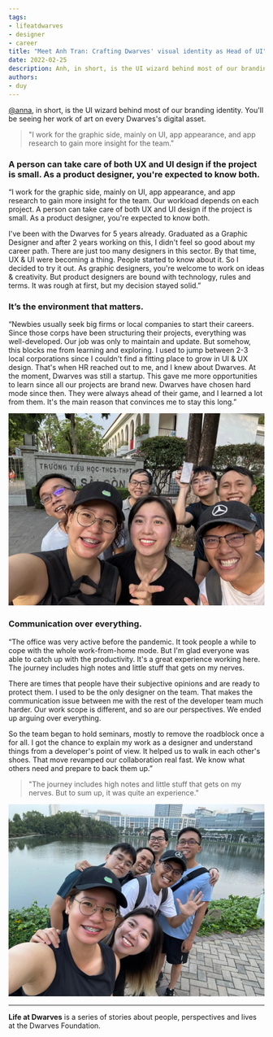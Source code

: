```yaml
---
tags: 
- lifeatdwarves
- designer
- career
title: "Meet Anh Tran: Crafting Dwarves' visual identity as Head of UI"
date: 2022-02-25
description: Anh, in short, is the UI wizard behind most of our branding identity. You'll be seeing her work of art on every Dwarves's digital asset.
authors: 
- duy
---
```


[@anna](https://github.com/anna), in short, is the UI wizard behind most of our branding identity. You'll be seeing her work of art on every Dwarves's digital asset.

>
> "I work for the graphic side, mainly on UI, app appearance, and app research to gain more insight for the team."

### A person can take care of both UX and UI design if the project is small. As a product designer, you're expected to know both.
“I work for the graphic side, mainly on UI, app appearance, and app research to gain more insight for the team. Our workload depends on each project. A person can take care of both UX and UI design if the project is small. As a product designer, you're expected to know both.

I've been with the Dwarves for 5 years already. Graduated as a Graphic Designer and after 2 years working on this, I didn't feel so good about my career path. There are just too many designers in this sector. By that time, UX & UI were becoming a thing. People started to know about it. So I decided to try it out. As graphic designers, you're welcome to work on ideas & creativity. But product designers are bound with technology, rules and terms. It was rough at first, but my decision stayed solid.”

### It’s the environment that matters.
“Newbies usually seek big firms or local companies to start their careers. Since those corps have been structuring their projects, everything was well-developed. Our job was only to maintain and update. But somehow, this blocks me from learning and exploring. I used to jump between 2-3 local corporations since I couldn't find a fitting place to grow in UI & UX design. That's when HR reached out to me, and I knew about Dwarves.
At the moment, Dwarves was still a startup. This gave me more opportunities to learn since all our projects are brand new. Dwarves have chosen hard mode since then. They were always ahead of their game, and I learned a lot from them. It's the main reason that convinces me to stay this long.”

![anhtran](assets/life-at-dwarves-with-anh-tran-how-its-like-to-be-a-head-of-ui_life-at-dwarves-anh-tran.webp)

### Communication over everything.
“The office was very active before the pandemic. It took people a while to cope with the whole work-from-home mode. But I'm glad everyone was able to catch up with the productivity.
It's a great experience working here. The journey includes high notes and little stuff that gets on my nerves. 

There are times that people have their subjective opinions and are ready to protect them. I used to be the only designer on the team. That makes the communication issue between me with the rest of the developer team much harder. Our work scope is different, and so are our perspectives. We ended up arguing over everything. 

So the team began to hold seminars, mostly to remove the roadblock once a for all. I got the chance to explain my work as a designer and understand things from a developer's point of view. It helped us to walk in each other's shoes. That move revamped our collaboration real fast. We know what others need and prepare to back them up.”

>
> "The journey includes high notes and little stuff that gets on my nerves. But to sum up, it was quite an experience."

![asste](assets/life-at-dwarves-with-anh-tran-how-its-like-to-be-a-head-of-ui_life-at-dwarves-anh-tran-2.webp)

---
**Life at Dwarves** is a series of stories about people, perspectives and lives at the Dwarves Foundation.
